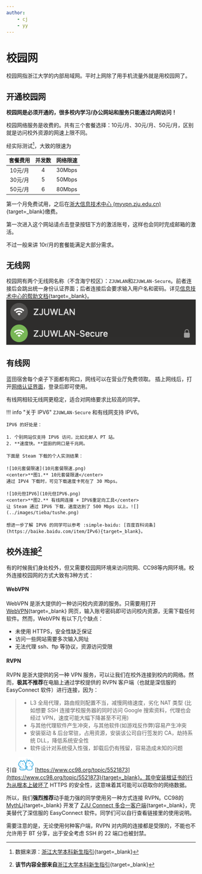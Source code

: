 ```yaml
---
author:
    - cj
    - yy
---
```


# **校园网**

校园网指浙江大学的内部局域网。平时上网除了用手机流量外就是用校园网了。

## 开通校园网

**校园网是必须开通的，很多校内学习/办公网站和服务只能通过内网访问！**

校园网络服务是收费的。共有三个套餐选择：10元/月、30元/月、50元/月，区别就是访问校外资源的网速上限不同。

经实际测试[^1]，大致的限速为

| 套餐费用 | 并发数	| 网络限速 |
| :---: | :---: | :---: |
| 10元/月 | 4 | 30Mbps |
| 30元/月 | 5 | 50Mbps |
| 50元/月 | 6 | 80Mbps |

第一个月免费试用，之后在[浙大信息技术中心 (myvpn.zju.edu.cn) ](http://myvpn.zju.edu.cn){target=_blank}缴费。

第一次进入这个网站请点击登录按钮下方的激活账号，这样也会同时完成邮箱的激活。

不过一般来讲 10r/月的套餐能满足大部分需求。

## 无线网

校园网有两个无线网名称（不含海宁校区）：`ZJUWLAN`和`ZJUWLAN-Secure`。前者连接后会跳出统一身份认证界面；后者连接后会要求输入用户名和密码。详见[信息技术中心的帮助文档](https://itc.zju.edu.cn/2021/0128/c12077a2248578/page.htm){target=_blank}。
![无线网](ZJUWLAN.png)

## 有线网

蓝田宿舍每个桌子下面都有网口，网线可以在营业厅免费领取。
插上网线后，打开[网络认证界面](net.zju.edu.cn)，登录后即可使用。

有线网相较无线网更稳定，适合对网络要求比较高的同学。

!!! info "关于 IPV6"
    `ZJUWLAN-Secure` 和有线网支持 IPV6。

    IPV6 的好处是：

    1. 个别网站仅支持 IPV6 访问，比如北邮人 PT 站。
    2. **速度快。**蓝田的网口是千兆网。

    下面是 Steam 下载的个人实测结果：

    ![10元套餐限速](10元套餐限速.png)
    <center>**图1.** 10元套餐限速</center>
    通过 IPV4 下载时，可见下载速度卡死在了 30 Mbps。

    ![10元但IPV6](10元但IPV6.png)
    <center>**图2.** 有线网连接 + IPV6重定向工具</center>
    让 Steam 通过 IPV6 下载，速度达到了 500 Mbps 以上。![](../images/tieba/tushe.png)

    想进一步了解 IPV6 的同学可以参考 :simple-baidu: [百度百科词条](https://baike.baidu.com/item/IPv6){target=_blank}。

## 校外连接[^2]

有的时候我们身处校外，但又需要校园网环境来访问院网、CC98等内网环境。校外连接校园网的方式大致有3种方式：

#### WebVPN

WebVPN 是浙大提供的一种访问校内资源的服务。只需要用打开 [WebVPN](https://webvpn.zju.edu.cn/){target=_blank} 网页，输入账号密码即可访问校内资源，无需下载任何软件。然而，WebVPN 有以下几个缺点：

- 未使用 HTTPS，安全性缺乏保证
- 访问一些网站需要多次输入网址
- 无法代理 ssh、ftp 等协议，资源访问受限

#### RVPN

RVPN 是浙大提供的另一种 VPN 服务，可以让我们在校外连接到校内的网络。然而，**极其不推荐**在电脑上通过学校提供的 RVPN 客户端（也就是深信服的 EasyConnect 软件）进行连接，因为：

> - L3 全局代理，路由规则配置不当，减慢网络速度，劣化 NAT 类型 (比如想要 SSH 连接学校服务器的同时访问 Google 搜索资料，代理也会经过 VPN，速度可能大幅下降甚至不可用)
> - 与其他代理软件产生冲突，与其他软件(如游戏反作弊)容易产生冲突
> - 安装驱动 & 后台常驻，占用资源，安装该公司自行签发的 CA，劫持系统 DLL，降低系统安全性
> - 软件设计对系统侵入性强，卸载后仍有残留，容易造成未知的问题

引自 ![cc98](../images/LOGO/CC98_LOGO.png) [https://www.cc98.org/topic/5521873](https://www.cc98.org/topic/5521873){target=_blank}。其中安装根证书的行为从根本上破坏了 HTTPS 的安全性，这意味着其可能可以窃取你的网络数据。

所以，我们**强烈推荐**动手能力强的同学使用另一种方式连接 RVPN。CC98的 [MythLi](https://www.cc98.org/user/id/619826){target=_blank} 开发了 [ZJU Connect 多合一客户端](https://www.cc98.org/topic/5704061){target=_blank}，完美替代了深信服的 EasyConnect 软件。同学们可以自行查看链接里的使用说明。

需要注意的是，无论使用何种客户端，RVPN 对内网的连接都是受限的，不能也不允许用于 BT 分享，出于安全考虑 SSH 的 22 端口也被封禁。

[^1]: 数据来源：[浙江大学本科新生指引](https://zjuers.com/welcome/life/network/#_5){target=_blank}
[^2]: **该节内容全部来自**[浙江大学本科新生指引](https://zjuers.com/welcome/life/network/#_11){target=_blank}